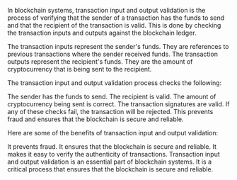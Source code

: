 
In blockchain systems, transaction input and output validation is the process of verifying that the sender of a transaction has the funds to send and that the recipient of the transaction is valid. This is done by checking the transaction inputs and outputs against the blockchain ledger.

The transaction inputs represent the sender's funds. They are references to previous transactions where the sender received funds. The transaction outputs represent the recipient's funds. They are the amount of cryptocurrency that is being sent to the recipient.

The transaction input and output validation process checks the following:

The sender has the funds to send.
The recipient is valid.
The amount of cryptocurrency being sent is correct.
The transaction signatures are valid.
If any of these checks fail, the transaction will be rejected. This prevents fraud and ensures that the blockchain is secure and reliable.

Here are some of the benefits of transaction input and output validation:

It prevents fraud.
It ensures that the blockchain is secure and reliable.
It makes it easy to verify the authenticity of transactions.
Transaction input and output validation is an essential part of blockchain systems. It is a critical process that ensures that the blockchain is secure and reliable.
